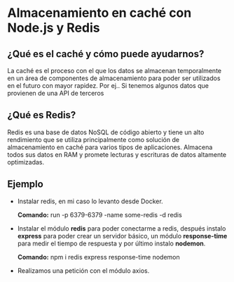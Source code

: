 # Almacenamiento en caché con Node.js y Redis
## ¿Qué es el caché y cómo puede ayudarnos?

La caché es el proceso con el que los datos se almacenan temporalmente en un área de componentes de almacenamiento para poder ser utilizados en el futuro con mayor rapidez. Por ej.. Si tenemos algunos datos que provienen de una API de terceros

## ¿Qué es Redis?

Redis es una base de datos NoSQL de código abierto y tiene un alto rendimiento que se utiliza principalmente como solución de almacenamiento en caché para varios tipos de aplicaciones. Almacena todos sus datos en RAM y promete lecturas y escrituras de datos altamente optimizadas.

## Ejemplo
- Instalar redis, en mi caso lo levanto desde Docker.

   **Comando:** run -p 6379-6379 -name some-redis -d redis
   
- Instalar el módulo **redis** para poder conectarme a redis, después instalo **express** para poder crear un servidor básico, un módulo **response-time** para medir el tiempo de respuesta y por último instalo **nodemon**.

   **Comando:** npm i redis express response-time nodemon

- Realizamos una petición con el módulo axios.
